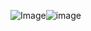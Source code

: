 <img src="https://media.discordapp.net/attachments/1170926107365752923/1225906170124963840/Untitled92_20240406032154.png?ex=6622d517&amp;is=66106017&amp;hm=e33c1d0bb05157a35f191df6659bdb26423e90889124368883d51819cbaf38bb&amp;=&amp;format=webp&amp;quality=lossless&amp;width=1024&amp;height=411" alt="Image"/>![image](https://github.com/constrz/constrz/assets/158761280/ce961176-bbd2-4587-a98e-2837c0fdb876)
